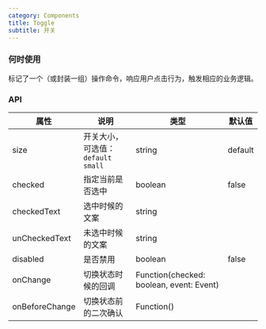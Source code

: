 ```yaml
---
category: Components
title: Toggle
subtitle: 开关
---
```


### 何时使用

标记了一个（或封装一组）操作命令，响应用户点击行为，触发相应的业务逻辑。

### API

| 属性          | 说明                                | 类型                                     | 默认值  |
| ------------- | ----------------------------------- | ---------------------------------------- | ------- |
| size          | 开关大小，可选值：`default` `small` | string                                   | default |
| checked       | 指定当前是否选中                    | boolean                                  | false   |
| checkedText   | 选中时候的文案                      | string                                   |         |
| unCheckedText | 未选中时候的文案                    | string                                   |         |
| disabled      | 是否禁用                            | boolean                                  | false   |
| onChange      | 切换状态时候的回调                  | Function(checked: boolean, event: Event) |         |
| onBeforeChange      | 切换状态前的二次确认                 | Function() |         |
